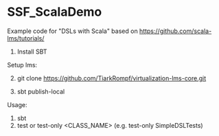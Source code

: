 SSF_ScalaDemo
=============

Example code for "DSLs with Scala" based on https://github.com/scala-lms/tutorials/

1. Install SBT

Setup lms:

2. git clone https://github.com/TiarkRompf/virtualization-lms-core.git

3. sbt publish-local

Usage:

1. sbt
2. test or test-only <CLASS_NAME> (e.g. test-only SimpleDSLTests)
